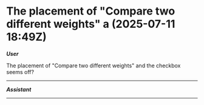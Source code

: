 <!-- Generated by SpecStory -->

# The placement of "Compare two different weights" a (2025-07-11 18:49Z)

_**User**_

The placement of "Compare two different weights" and the checkbox seems off? 

---

_**Assistant**_



---

